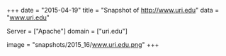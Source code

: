 
+++
date = "2015-04-19"
title = "Snapshot of http://www.uri.edu"
data = "www.uri.edu"

Server = ["Apache"]
domain = ["uri.edu"]

  image = "snapshots/2015_16/www.uri.edu.png"
+++
#
